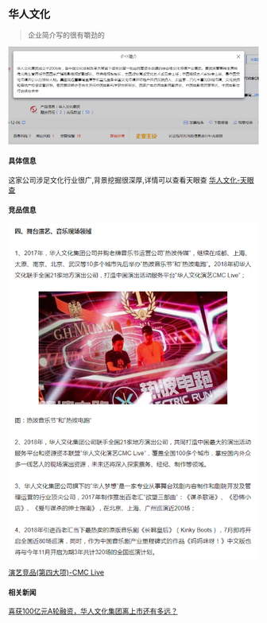 ## 华人文化
> 企业简介写的很有嚼劲的

![简介](/images/竞品研究/华人文化/intro.png "华人文化简介")
#### 具体信息
这家公司涉足文化行业很广,背景挖掘很深厚,详情可以查看天眼查 [华人文化-天眼查](https://www.tianyancha.com/company/3146637675)
#### 竞品信息
![舞台演艺-音乐现场领域](/images/竞品研究/华人文化/jingPin_01.png "舞台演艺-音乐现场领域")

[演艺竞品(第四大项)-CMC Live](https://www.sohu.com/a/240156387_488031)
#### 相关新闻
[喜获100亿元A轮融资，华人文化集团离上市还有多远？](http://baijiahao.baidu.com/s?id=1605028800044731730&wfr=spider&for=pc)
